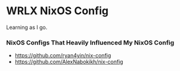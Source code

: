 # WRLX NixOS Config
Learning as I go.

### NixOS Configs That Heavily Influenced My NixOS Config
- https://github.com/ryan4yin/nix-config
- https://github.com/AlexNabokikh/nix-config
